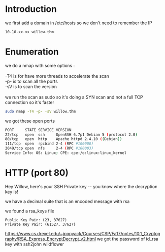 # Introduction

we first add a domain in /etc/hosts so we don't need to remember the IP
```bash
10.10.xx.xx willow.thm
```

# Enumeration

we do a nmap with some options :\
\
-T4 is for have more threads to accelerate the scan\
-p- is to scan all the ports\
-sV is to scan the version\
\
we run the scan as sudo so it's doing a SYN scan and not a full TCP connection so it's faster

```bash
sudo nmap -T4 -p- -sV willow.thm
```

we got these open ports
```bash
PORT     STATE SERVICE VERSION
22/tcp   open  ssh     OpenSSH 6.7p1 Debian 5 (protocol 2.0)
80/tcp   open  http    Apache httpd 2.4.10 ((Debian))
111/tcp  open  rpcbind 2-4 (RPC #100000)
2049/tcp open  nfs     2-4 (RPC #100003)
Service Info: OS: Linux; CPE: cpe:/o:linux:linux_kernel
```

# HTTP (port 80)
Hey Willow, here's your SSH Private key -- you know where the decryption key is!


we have a decimal suite that is an encoded message with rsa

we found a rsa_keys file
```
Public Key Pair: (23, 37627)
Private Key Pair: (61527, 37627)
```

https://www.cs.drexel.edu/~jpopyack/Courses/CSP/Fa17/notes/10.1_Cryptography/RSA_Express_EncryptDecrypt_v2.html
we got the password of id_rsa key with ssh2john wildflower



